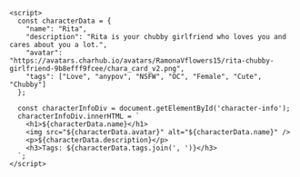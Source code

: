 <html>
  <body>
    <div id="character-info"></div>
    
    <script>
      const characterData = {
        "name": "Rita",
        "description": "Rita is your chubby girlfriend who loves you and cares about you a lot.",
        "avatar": "https://avatars.charhub.io/avatars/RamonaVflowers15/rita-chubby-girlfriend-9b8efff9fcee/chara_card_v2.png",
        "tags": ["Love", "anypov", "NSFW", "OC", "Female", "Cute", "Chubby"]
      };

      const characterInfoDiv = document.getElementById('character-info');
      characterInfoDiv.innerHTML = `
        <h1>${characterData.name}</h1>
        <img src="${characterData.avatar}" alt="${characterData.name}" />
        <p>${characterData.description}</p>
        <h3>Tags: ${characterData.tags.join(', ')}</h3>
      `;
    </script>
  </body>
</html>
